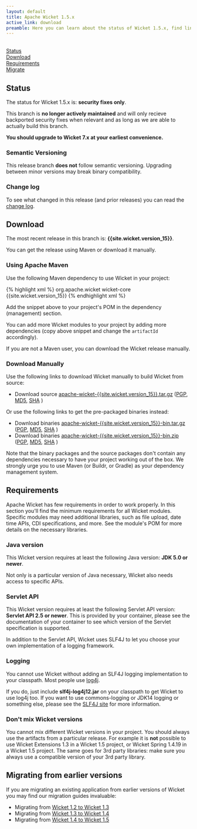 ```yaml
---
layout: default
title: Apache Wicket 1.5.x
active_link: download
preamble: Here you can learn about the status of Wicket 1.5.x, find links to download it, learn how to configure your Maven POM to use Wicket, find the minimal requirements, and migrate your existing application to this Wicket version.
---
```


<div class="button-bar">
	<a class="button" href="#status"><i class="fa fa-info-circle"></i><br>Status</a>
	<a class="button" href="#download"><i class="fa fa-download"></i><br>Download</a>
	<a class="button" href="#requirements"><i class="fa fa-exclamation-triangle"></i><br>Requirements</a>
	<a class="button" href="#migrate"><i class="fa fa-history"></i><br>Migrate</a>
</div>

## Status

The status for Wicket 1.5.x is: **security fixes only**.

This branch is **no longer actively maintained** and will only recieve
backported security fixes when relevant and as long as we are able to
actually build this branch.

<i class="fa fa-exclamation-circle"></i>
**You should upgrade to Wicket 7.x at your earliest convenience.**

### Semantic Versioning

This release branch **does not** follow semantic versioning. Upgrading
between minor versions may break binary compatibility.

### Change log

To see what changed in this release (and prior releases) you can read
the [change log](http://archive.apache.org/dist/wicket/{{site.wicket.version_15}}/CHANGELOG-1.5).

## Download

The most recent release in this branch is: **{{site.wicket.version_15}}**. 

You can get the release using Maven or download it manually.

### Using Apache Maven

Use the following Maven dependency to use Wicket in your project:

{% highlight xml %}
<dependency>
    <groupId>org.apache.wicket</groupId>
    <artifactId>wicket-core</artifactId>
    <version>{{site.wicket.version_15}}</version>
</dependency>
{% endhighlight xml %}

Add the snippet above to your project's POM in the dependency
(management) section.

You can add more Wicket modules to your project by adding more
dependencies (copy above snippet and change the `artifactId`
accordingly).

If you are not a Maven user, you can download the Wicket release manually.

### Download Manually

Use the following links to download Wicket manually to build Wicket
from source:

- Download source [apache-wicket-{{site.wicket.version_15}}.tar.gz](http://www.apache.org/dyn/closer.cgi/wicket/{{site.wicket.version_15}}/apache-wicket-{{site.wicket.version_15}}.tgz)
([PGP](http://archive.apache.org/dist/wicket/{{site.wicket.version_15}}/apache-wicket-{{site.wicket.version_15}}.tgz.asc),
[MD5](http://archive.apache.org/dist/wicket/{{site.wicket.version_15}}/apache-wicket-{{site.wicket.version_15}}.tgz.md5),
[SHA](http://archive.apache.org/dist/wicket/{{site.wicket.version_15}}/apache-wicket-{{site.wicket.version_15}}.tgz.sha)
)

Or use the following links to get the pre-packaged binaries instead:

- Download binaries [apache-wicket-{{site.wicket.version_15}}-bin.tar.gz](http://www.apache.org/dyn/closer.cgi/wicket/{{site.wicket.version_15}}/binaries/apache-wicket-{{site.wicket.version_15}}.tar.gz)
([PGP](http://archive.apache.org/dist/wicket/{{site.wicket.version_15}}/binaries/apache-wicket-{{site.wicket.version_15}}.tar.gz.asc),
[MD5](http://archive.apache.org/dist/wicket/{{site.wicket.version_15}}/binaries/apache-wicket-{{site.wicket.version_15}}.tar.gz.md5),
[SHA](http://archive.apache.org/dist/wicket/{{site.wicket.version_15}}/binaries/apache-wicket-{{site.wicket.version_15}}.tar.gz.sha)
)
- Download binaries [apache-wicket-{{site.wicket.version_15}}-bin.zip](http://www.apache.org/dyn/closer.cgi/wicket/{{site.wicket.version_15}}/binaries/apache-wicket-{{site.wicket.version_15}}.zip)
([PGP](http://archive.apache.org/dist/wicket/{{site.wicket.version_15}}/binaries/apache-wicket-{{site.wicket.version_15}}.zip.asc),
[MD5](http://archive.apache.org/dist/wicket/{{site.wicket.version_15}}/binaries/apache-wicket-{{site.wicket.version_15}}.zip.md5),
[SHA](http://archive.apache.org/dist/wicket/{{site.wicket.version_15}}/binaries/apache-wicket-{{site.wicket.version_15}}.zip.sha)
)

Note that the binary packages and the source packages don't contain any
dependencies necessary to have your project working out of the box. We
strongly urge you to use Maven (or Buildr, or Gradle) as your
dependency management system.

## Requirements

Apache Wicket has few requirements in order to work properly. In this
section you'll find the minimum requirements for all Wicket modules.
Specific modules may need additional libraries, such as file upload,
date time APIs, CDI specifications, and more. See the module's POM for
more details on the necessary libraries.

### Java version

This Wicket version requires at least the following Java version: **JDK 5.0 or newer**.

Not only is a particular version of Java necessary, Wicket also needs
access to specific APIs.

### Servlet API

This Wicket version requires at least the following Servlet API
version: **Servlet API 2.5 or newer**. This is provided by your
container, please see the documentation of your container to see which
version of the Servlet specification is supported.

In addition to the Servlet API, Wicket uses SLF4J to let you choose
your own implementation of a logging framework.

### Logging

You cannot use Wicket without adding an SLF4J logging implementation to
your classpath. Most people use
[log4j](http://logging.apache.org/log4j).

If you do, just include **slf4j-log4j12.jar** on your classpath to get
Wicket to use log4j too. If you want to use commons-logging or JDK14
logging or something else, please see the [SLF4J site](http://www.slf4j.org/faq.html)
for more information.

### Don't mix Wicket versions

You cannot mix different Wicket versions in your project. You should
always use the artifacts from a particular release. For example it is
**not** possible to use Wicket Extensions 1.3 in a Wicket 1.5 project,
or Wicket Spring 1.4.19 in a Wicket 1.5 project. The same goes for 3rd
party libraries: make sure you always use a compatible version of your
3rd party library.

## Migrating from earlier versions

If you are migrating an existing application from earlier versions of
Wicket you may find our migration guides invaluable:

 * Migrating from [Wicket 1.2 to Wicket 1.3](https://cwiki.apache.org/confluence/display/WICKET/Migrating+to+Wicket+1.3)
 * Migrating from [Wicket 1.3 to Wicket 1.4](https://cwiki.apache.org/confluence/display/WICKET/Migrating+to+Wicket+1.4)
 * Migrating from [Wicket 1.4 to Wicket 1.5](https://cwiki.apache.org/confluence/display/WICKET/Migration+to+Wicket+1.5)
